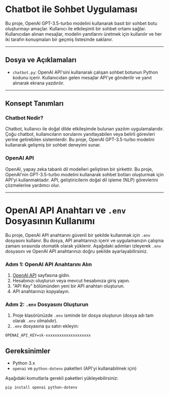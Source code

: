 # Chatbot ile Sohbet Uygulaması

Bu proje, OpenAI GPT-3.5-turbo modelini kullanarak basit bir sohbet botu oluşturmayı amaçlar. Kullanıcı ile etkileşimli bir sohbet ortamı sağlar. Kullanıcıdan alınan mesajlar, modelin yanıtlarını üretmek için kullanılır ve her iki tarafın konuşmaları bir geçmiş listesinde saklanır.

---

## Dosya ve Açıklamaları

- `chatbot.py`: OpenAI API'sini kullanarak çalışan sohbet botunun Python kodunu içerir. Kullanıcıdan gelen mesajlar API'ye gönderilir ve yanıt alınarak ekrana yazdırılır.

---

## Konsept Tanımları

### Chatbot Nedir?
Chatbot, kullanıcı ile doğal dilde etkileşimde bulunan yazılım uygulamalarıdır. Çoğu chatbot, kullanıcıların sorularını yanıtlayabilen veya belirli görevleri yerine getirebilen sistemlerdir. Bu proje, OpenAI GPT-3.5-turbo modelini kullanarak gelişmiş bir sohbet deneyimi sunar.

### OpenAI API
OpenAI, yapay zeka tabanlı dil modelleri geliştiren bir şirkettir. Bu proje, OpenAI'nin GPT-3.5-turbo modelini kullanarak sohbet botları oluşturmak için API'yi kullanmaktadır. API, geliştiricilerin doğal dil işleme (NLP) görevlerini çözmelerine yardımcı olur.

---

# OpenAI API Anahtarı ve `.env` Dosyasının Kullanımı

Bu proje, OpenAI API anahtarını güvenli bir şekilde kullanmak için `.env` dosyasını kullanır. Bu dosya, API anahtarınızı içerir ve uygulamanızın çalışma zamanı sırasında otomatik olarak yüklenir. Aşağıdaki adımları izleyerek `.env` dosyasını ve OpenAI API anahtarınızı doğru şekilde ayarlayabilirsiniz.

### Adım 1: OpenAI API Anahtarını Alın

1. [OpenAI API](https://platform.openai.com/signup) sayfasına gidin.
2. Hesabınızı oluşturun veya mevcut hesabınıza giriş yapın.
3. "API Key" bölümünden yeni bir API anahtarı oluşturun.
4. API anahtarınızı kopyalayın.

### Adım 2: `.env` Dosyasını Oluşturun

1. Proje klasörünüzde `.env` isminde bir dosya oluşturun (dosya adı tam olarak `.env` olmalıdır).
2. `.env` dosyasına şu satırı ekleyin:

```plaintext
OPENAI_API_KEY=sk-xxxxxxxxxxxxxxxxxxxx
```

## Gereksinimler

- Python 3.x
- `openai` ve `python-dotenv` paketleri (API'yi kullanabilmek için)

Aşağıdaki komutlarla gerekli paketleri yükleyebilirsiniz:

```bash
pip install openai python-dotenv